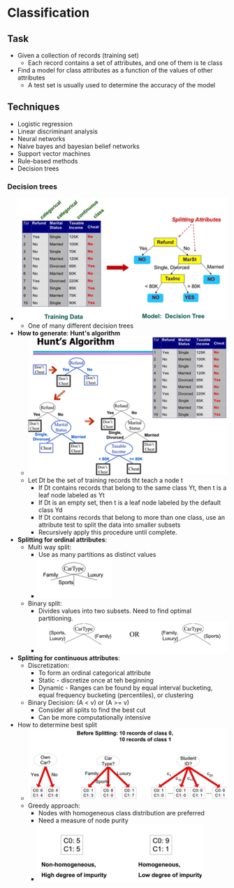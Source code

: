 # Classification

## Task

- Given a collection of records (training set)
  - Each record contains a set of attributes, and one of them is te class
- Find a model for class attributes as a function of the values of other attributes
  - A test set is usually used to determine the accuracy of the model

## Techniques

- Logistic regression
- Linear discriminant analysis
- Neural networks
- Naive bayes and bayesian belief networks
- Support vector machines
- Rule-based methods
- Decision trees
  
### Decision trees

- ![ex](img/decisiontree.png)
  - One of many different decision trees
- **How to generate**: **Hunt's algorithm**
  - ![algorithm](img/huntsalg.png)
  - Let Dt be the set of training records tht teach a node t
    - If Dt contains records that belong to the same class Yt, then t is a leaf node labeled as Yt
    - If Dt is an empty set, then t is a leaf node labeled by the default class Yd
    - If Dt contains records that belong to more than one class, use an attribute test to split the data into smaller subsets
    - Recursively apply this procedure until complete.
- **Splitting for ordinal attributes**:
  - Multi way split:
    - Use as many partitions as distinct values
    - ![ex](img/multisplit.png)
  - Binary split:
    - Divides values into two subsets. Need to find optimal partitioning.
    - ![ex](img/binsplit.png)
- **Splitting for continuous attributes**:
  - Discretization:
    - To form an ordinal categorical attribute
    - Static - discretize once at teh beginning
    - Dynamic - Ranges can be found by equal interval bucketing, equal frequency bucketing (percentiles), or clustering
  - Binary Decision: (A < v) or (A >= v)
    - Consider all splits to find the best cut
    - Can be more computationally intensive
- How to determine best split
  - ![example](img/splitex.png)
  - Greedy approach:
    - Nodes with homogeneous class distribution are preferred
    - Need a measure of node purity
    - ![ex](img/greedyex.png)
  